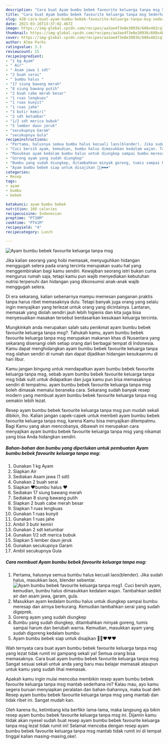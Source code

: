 ```yaml
---
description: "Cara buat Ayam bumbu bebek favourite keluarga tanpa msg Sederhana dan Mudah Dibuat"
title: "Cara buat Ayam bumbu bebek favourite keluarga tanpa msg Sederhana dan Mudah Dibuat"
slug: 428-cara-buat-ayam-bumbu-bebek-favourite-keluarga-tanpa-msg-sederhana-dan-mudah-dibuat
date: 2021-03-16T13:37:02.467Z
image: https://img-global.cpcdn.com/recipes/aa3ae4f3e8e30936/680x482cq70/ayam-bumbu-bebek-favourite-keluarga-tanpa-msg-foto-resep-utama.jpg
thumbnail: https://img-global.cpcdn.com/recipes/aa3ae4f3e8e30936/680x482cq70/ayam-bumbu-bebek-favourite-keluarga-tanpa-msg-foto-resep-utama.jpg
cover: https://img-global.cpcdn.com/recipes/aa3ae4f3e8e30936/680x482cq70/ayam-bumbu-bebek-favourite-keluarga-tanpa-msg-foto-resep-utama.jpg
author: Alma Parks
ratingvalue: 3.3
reviewcount: 15
recipeingredient:
- "1 kg Ayam"
- " Air"
- " Asam jawa 1 sdt"
- "2 buah serai"
- " bumbu halus "
- "17 siung bawang merah"
- "8 siung bawang putih"
- "2 buah cabe merah besar"
- "1 ruas lengkuas"
- "1 ruas kunyit"
- "1 ruas jahe"
- "3 butir kemiri"
- "2 sdt ketumbar"
- "1/2 sdt merica bubuk"
- "5 lember daun jeruk"
- "secukupnya Garam"
- "secukupnya Gula"
recipeinstructions:
- "Pertama, halusnya semua bumbu halus kecuali laos(blender). Jika sudah halus, masukkan laos, blender sebentar."
- "Cuci bersih ayam, kemudian, bumbu halus dimasukkan kedalam wajan. Tambahkan sedikit air dan asam jawa, garam, gula."
- "Masukkan ayam kedalam bumbu halus untuk diungkep sampai bumbu meresap dan airnya berkurang. Kemudian tambahkan serai yang sudah digeprek."
- "Goreng ayam yang sudah diungkep"
- "Bumbu yang sudah diungkep, ditambahkan minyak goreng, tumis sampai harum dan berubah warna. Kemudian, masukkan ayam yang sudah digoreng kedalam bumbu"
- "Ayam bumbu bebek siap untuk disajikan 🥰🥰❤️❤️❤️"
categories:
- Resep
tags:
- ayam
- bumbu
- bebek

katakunci: ayam bumbu bebek 
nutrition: 160 calories
recipecuisine: Indonesian
preptime: "PT38M"
cooktime: "PT41M"
recipeyield: "4"
recipecategory: Lunch

---
```



![Ayam bumbu bebek favourite keluarga tanpa msg](https://img-global.cpcdn.com/recipes/aa3ae4f3e8e30936/680x482cq70/ayam-bumbu-bebek-favourite-keluarga-tanpa-msg-foto-resep-utama.jpg)

Jika kalian seorang yang hobi memasak, menyuguhkan hidangan menggugah selera pada orang tercinta merupakan suatu hal yang menggembirakan bagi kamu sendiri. Kewajiban seorang istri bukan cuma mengurus rumah saja, tetapi kamu pun wajib menyediakan kebutuhan nutrisi terpenuhi dan hidangan yang dikonsumsi anak-anak wajib menggugah selera.

Di era  sekarang, kalian sebenarnya mampu memesan panganan praktis tanpa harus ribet memasaknya dulu. Tetapi banyak juga orang yang selalu ingin menyajikan yang terlezat untuk orang yang dicintainya. Lantaran, memasak yang diolah sendiri jauh lebih higienis dan kita juga bisa menyesuaikan masakan tersebut berdasarkan kesukaan keluarga tercinta. 



Mungkinkah anda merupakan salah satu penikmat ayam bumbu bebek favourite keluarga tanpa msg?. Tahukah kamu, ayam bumbu bebek favourite keluarga tanpa msg merupakan makanan khas di Nusantara yang sekarang disenangi oleh setiap orang dari berbagai tempat di Indonesia. Kamu dapat menghidangkan ayam bumbu bebek favourite keluarga tanpa msg olahan sendiri di rumah dan dapat dijadikan hidangan kesukaanmu di hari libur.

Kamu jangan bingung untuk mendapatkan ayam bumbu bebek favourite keluarga tanpa msg, sebab ayam bumbu bebek favourite keluarga tanpa msg tidak sulit untuk didapatkan dan juga kamu pun bisa memasaknya sendiri di tempatmu. ayam bumbu bebek favourite keluarga tanpa msg boleh dimasak memalui beraneka cara. Sekarang sudah banyak resep modern yang membuat ayam bumbu bebek favourite keluarga tanpa msg semakin lebih lezat.

Resep ayam bumbu bebek favourite keluarga tanpa msg pun mudah sekali dibikin, lho. Kalian jangan capek-capek untuk membeli ayam bumbu bebek favourite keluarga tanpa msg, karena Kamu bisa menyajikan ditempatmu. Bagi Kamu yang akan mencobanya, dibawah ini merupakan cara menyajikan ayam bumbu bebek favourite keluarga tanpa msg yang nikamat yang bisa Anda hidangkan sendiri.

<!--inarticleads1-->

##### Bahan-bahan dan bumbu yang diperlukan untuk pembuatan Ayam bumbu bebek favourite keluarga tanpa msg:

1. Gunakan 1 kg Ayam
1. Siapkan  Air
1. Sediakan  Asam jawa (1 sdt)
1. Gunakan 2 buah serai
1. Siapkan  ❤️bumbu halus ❤️
1. Sediakan 17 siung bawang merah
1. Sediakan 8 siung bawang putih
1. Siapkan 2 buah cabe merah besar
1. Siapkan 1 ruas lengkuas
1. Gunakan 1 ruas kunyit
1. Gunakan 1 ruas jahe
1. Ambil 3 butir kemiri
1. Gunakan 2 sdt ketumbar
1. Gunakan 1/2 sdt merica bubuk
1. Siapkan 5 lember daun jeruk
1. Gunakan secukupnya Garam
1. Ambil secukupnya Gula




<!--inarticleads2-->

##### Cara membuat Ayam bumbu bebek favourite keluarga tanpa msg:

1. Pertama, halusnya semua bumbu halus kecuali laos(blender). Jika sudah halus, masukkan laos, blender sebentar.
<img src="https://img-global.cpcdn.com/steps/74d17cdc7d47256f/160x128cq70/ayam-bumbu-bebek-favourite-keluarga-tanpa-msg-langkah-memasak-1-foto.jpg" alt="Ayam bumbu bebek favourite keluarga tanpa msg">1. Cuci bersih ayam, kemudian, bumbu halus dimasukkan kedalam wajan. Tambahkan sedikit air dan asam jawa, garam, gula.
1. Masukkan ayam kedalam bumbu halus untuk diungkep sampai bumbu meresap dan airnya berkurang. Kemudian tambahkan serai yang sudah digeprek.
1. Goreng ayam yang sudah diungkep
1. Bumbu yang sudah diungkep, ditambahkan minyak goreng, tumis sampai harum dan berubah warna. Kemudian, masukkan ayam yang sudah digoreng kedalam bumbu
1. Ayam bumbu bebek siap untuk disajikan 🥰🥰❤️❤️❤️




Wah ternyata cara buat ayam bumbu bebek favourite keluarga tanpa msg yang lezat tidak rumit ini gampang sekali ya! Semua orang bisa memasaknya. Cara buat ayam bumbu bebek favourite keluarga tanpa msg Sangat sesuai sekali untuk anda yang baru mau belajar memasak ataupun untuk kamu yang sudah lihai memasak.

Apakah kamu ingin mulai mencoba membikin resep ayam bumbu bebek favourite keluarga tanpa msg mantab sederhana ini? Kalau mau, ayo kamu segera buruan menyiapkan peralatan dan bahan-bahannya, maka buat deh Resep ayam bumbu bebek favourite keluarga tanpa msg yang mantab dan tidak ribet ini. Sangat mudah kan. 

Oleh karena itu, ketimbang kita berfikir lama-lama, maka langsung aja bikin resep ayam bumbu bebek favourite keluarga tanpa msg ini. Dijamin kamu tiidak akan nyesel sudah buat resep ayam bumbu bebek favourite keluarga tanpa msg lezat tidak rumit ini! Selamat mencoba dengan resep ayam bumbu bebek favourite keluarga tanpa msg mantab tidak rumit ini di tempat tinggal kalian masing-masing,oke!.

